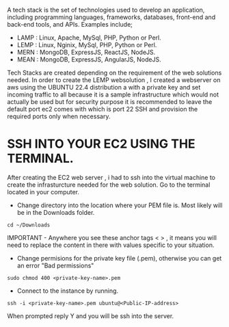 A tech stack is the set of technologies used to develop an application, including programming languages, frameworks, databases, front-end and back-end tools, and APIs. Examples include;
* LAMP : Linux, Apache, MySql, PHP, Python or Perl.
* LEMP : Linux, Nginix, MySql, PHP, Python or Perl.
* MERN : MongoDB, ExpressJS, ReactJS, NodeJS.
* MEAN : MongoDB, ExpressJS, AngularJS, NodeJS.

Tech Stacks are created depending on the requirement of the web solutions needed. 
In order to create the LEMP websolution , I created a webserver on aws using the UBUNTU 22.4 distribution a with a private key and set incoming traffic to all because it is a sample infrastructure which would not actually be used but for security purpose it is recommended to leave the default port ec2 comes with which is port 22 SSH and provision the required ports only when necessary.

# SSH INTO YOUR EC2 USING THE TERMINAL.
After creating the EC2 web server , i had to ssh into the virtual machine to create the infrasturcture needed for the web solution.
Go to the terminal located in your computer.
* Change directory into the location where your PEM file is. Most likely will be in the Downloads folder.

````
cd ~/Downloads
````
IMPORTANT - Anywhere you see these anchor tags < > ,  it means you will need to replace the content in there with values specific to your situation.
* Change permisions for the private key file (.pem), otherwise you can get an error "Bad permissions"
````
sudo chmod 400 <private-key-name>.pem
````
* Connect to the instance by running.
````
ssh -i <private-key-name>.pem ubuntu@<Public-IP-address>
````
When prompted reply Y and you will be ssh into the server.
